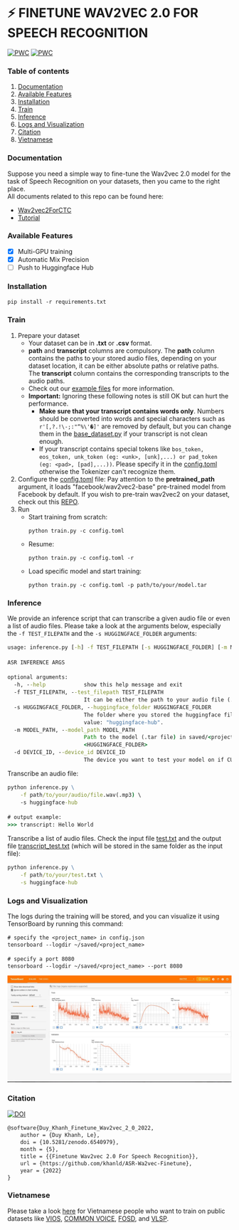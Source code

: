 # :zap: FINETUNE WAV2VEC 2.0 FOR SPEECH RECOGNITION
[![PWC](https://img.shields.io/endpoint.svg?url=https://paperswithcode.com/badge/wav2vec2-base-vietnamese-160h/speech-recognition-on-common-voice-vi)](https://paperswithcode.com/sota/speech-recognition-on-common-voice-vi?p=wav2vec2-base-vietnamese-160h)
[![PWC](https://img.shields.io/endpoint.svg?url=https://paperswithcode.com/badge/wav2vec2-base-vietnamese-160h/speech-recognition-on-vivos)](https://paperswithcode.com/sota/speech-recognition-on-vivos?p=wav2vec2-base-vietnamese-160h)
### Table of contents
1. [Documentation](#documentation)
2. [Available Features](#feature)
3. [Installation](#installation)
4. [Train](#train)
5. [Inference](#inference)
6. [Logs and Visualization](#logs)
7. [Citation](#citation)
8. [Vietnamese](#vietnamese)


<a name = "documentation" ></a>
### Documentation
Suppose you need a simple way to fine-tune the Wav2vec 2.0 model for the task of Speech Recognition on your datasets, then you came to the right place.
</br>
All documents related to this repo can be found here:
- [Wav2vec2ForCTC](https://huggingface.co/docs/transformers/model_doc/wav2vec2#transformers.Wav2Vec2ForCTC)
- [Tutorial](https://huggingface.co/blog/fine-tune-wav2vec2-english)

<a name = "feature" ></a>
### Available Features
- [x] Multi-GPU training
- [x] Automatic Mix Precision
- [ ] Push to Huggingface Hub

<a name = "installation" ></a>
### Installation
```
pip install -r requirements.txt
```

<a name = "train" ></a>
### Train
1. Prepare your dataset
    - Your dataset can be in <b>.txt</b> or <b>.csv</b> format.
    - <b>path</b> and <b>transcript</b> columns are compulsory. The <b>path</b> column contains the paths to your stored audio files, depending on your dataset location, it can be either absolute paths or relative paths. The <b>transcript</b> column contains the corresponding transcripts to the audio paths. 
    - Check out our [example files](examples/train_data_examples/) for more information.
    * <b>Important:</b> Ignoring these following notes is still OK but can hurt the performance.
        - <strong>Make sure that your transcript contains words only</strong>. Numbers should be converted into words and special characters such as ```r'[,?.!\-;:"“%\'�]'``` are removed by default,  but you can change them in the [base_dataset.py](base/base_dataset.py) if your transcript is not clean enough. 
        - If your transcript contains special tokens like ```bos_token, eos_token, unk_token (eg: <unk>, [unk],...) or pad_token (eg: <pad>, [pad],...))```. Please specify it in the [config.toml](config.toml) otherwise the Tokenizer can't recognize them.
2. Configure the [config.toml](config.toml) file: Pay attention to the <b>pretrained_path</b> argument, it loads "facebook/wav2vec2-base" pre-trained model from Facebook by default. If you wish to pre-train wav2vec2 on your dataset, check out this [REPO](https://github.com/khanld/Wav2vec2-Pretraining).
3. Run
    - Start training from scratch:
        ```
        python train.py -c config.toml
        ```
    - Resume:
        ```
        python train.py -c config.toml -r
        ```
    - Load specific model and start training:
        ```
        python train.py -c config.toml -p path/to/your/model.tar
        ```

<a name = "inference" ></a>
### Inference
We provide an inference script that can transcribe a given audio file or even a list of audio files. Please take a look at the arguments below, especially the ```-f TEST_FILEPATH``` and the ```-s HUGGINGFACE_FOLDER``` arguments:
```cmd
usage: inference.py [-h] -f TEST_FILEPATH [-s HUGGINGFACE_FOLDER] [-m MODEL_PATH] [-d DEVICE_ID]

ASR INFERENCE ARGS

optional arguments:
  -h, --help            show this help message and exit
  -f TEST_FILEPATH, --test_filepath TEST_FILEPATH
                        It can be either the path to your audio file (.wav, .mp3) or a text file (.txt) containing a list of audio file paths.
  -s HUGGINGFACE_FOLDER, --huggingface_folder HUGGINGFACE_FOLDER
                        The folder where you stored the huggingface files. Check the <local_dir> argument of [huggingface.args] in config.toml. Default
                        value: "huggingface-hub".
  -m MODEL_PATH, --model_path MODEL_PATH
                        Path to the model (.tar file) in saved/<project_name>/checkpoints. If not provided, default uses the pytorch_model.bin in the
                        <HUGGINGFACE_FOLDER>
  -d DEVICE_ID, --device_id DEVICE_ID
                        The device you want to test your model on if CUDA is available. Otherwise, CPU is used. Default value: 0
```

Transcribe an audio file:
```cmd
python inference.py \
    -f path/to/your/audio/file.wav(.mp3) \
    -s huggingface-hub

# output example:
>>> transcript: Hello World 
```

Transcribe a list of audio files. Check the input file [test.txt](examples/inference_data_examples/test.txt) and the output file [transcript_test.txt](examples/inference_data_examples/transcript_test.txt) (which will be stored in the same folder as the input file):
```cmd
python inference.py \
    -f path/to/your/test.txt \
    -s huggingface-hub
```


<a name = "logs" ></a>
### Logs and Visualization
The logs during the training will be stored, and you can visualize it using TensorBoard by running this command:
```
# specify the <project_name> in config.json
tensorboard --logdir ~/saved/<project_name>

# specify a port 8080
tensorboard --logdir ~/saved/<project_name> --port 8080
```
![tensorboard](examples/images/tensorboard.jpeg)

<a name = "citation" ></a>
### Citation 
[![DOI](https://zenodo.org/badge/491468343.svg)](https://zenodo.org/badge/latestdoi/491468343)
```text
@software{Duy_Khanh_Finetune_Wav2vec_2_0_2022,
    author = {Duy Khanh, Le},
    doi = {10.5281/zenodo.6540979},
    month = {5},
    title = {{Finetune Wav2vec 2.0 For Speech Recognition}},
    url = {https://github.com/khanld/ASR-Wa2vec-Finetune},
    year = {2022}
}
```
<a name = "vietnamese" ></a>
### Vietnamese
Please take a look [here](examples/vietnamese-tutorial) for Vietnamese people who want to train on public datasets like  [VIOS](https://huggingface.co/datasets/vivos), [COMMON VOICE](https://huggingface.co/datasets/mozilla-foundation/common_voice_8_0), [FOSD](https://data.mendeley.com/datasets/k9sxg2twv4/4), and [VLSP](https://vlsp.org.vn/vlsp2020/eval/asr).
